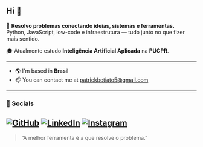 ## Hi 👋

🚀 **Resolvo problemas conectando ideias, sistemas e ferramentas.**  
Python, JavaScript, low-code e infraestrutura — tudo junto no que fizer mais sentido. 

🎓 Atualmente estudo **Inteligência Artificial Aplicada** na **PUCPR**.

---

- 🌎 I'm based in **Brasil**
- 📫 You can contact me at [patrickbetiato5@gmail.com](mailto:patrickbetiato5@gmail.com)

---

### 📡 Socials

[![GitHub](https://img.shields.io/badge/GitHub-000?style=for-the-badge&logo=github&logoColor=white)](https://github.com/Tickudao)
[![LinkedIn](https://img.shields.io/badge/LinkedIn-0A66C2?style=for-the-badge&logo=linkedin&logoColor=white)](https://www.linkedin.com/in/patrick-fernandes-betiato-37b3881ab/)
[![Instagram](https://img.shields.io/badge/Instagram-E4405F?style=for-the-badge&logo=instagram&logoColor=white)](https://www.instagram.com/patrickbetiato/)
---

> “A melhor ferramenta é a que resolve o problema.” 
